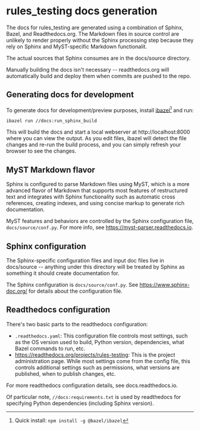 # rules_testing docs generation

The docs for rules_testing are generated using a combination of Sphinx, Bazel,
and Readthedocs.org. The Markdown files in source control are unlikely to render
properly without the Sphinx processing step because they rely on Sphinx and
MyST-specific Markdown functionalit.

The actual sources that Sphinx consumes are in the docs/source directory.

Manually building the docs isn't necessary -- readthedocs.org will
automatically build and deploy them when commits are pushed to the repo.

## Generating docs for development

To generate docs for development/preview purposes, install
[ibazel](https://github.com/bazelbuild/bazel-watcher)[^ibazel] and run:

```
ibazel run //docs:run_sphinx_build
```

This will build the docs and start a local webserver at http://localhost:8000
where you can view the output. As you edit files, ibazel will detect the file
changes and re-run the build process, and you can simply refresh your browser to
see the changes.

## MyST Markdown flavor

Sphinx is configured to parse Markdown files using MyST, which is a more
advanced flavor of Markdown that supports most features of restructured text and
integrates with Sphinx functionality such as automatic cross references,
creating indexes, and using concise markup to generate rich documentation.

MyST features and behaviors are controlled by the Sphinx configuration file,
`docs/source/conf.py`. For more info, see https://myst-parser.readthedocs.io.

## Sphinx configuration

The Sphinx-specific configuration files and input doc files live in
docs/source -- anything under this directory will be treated by Sphinx as
something it should create documentation for.

The Sphinx configuration is `docs/source/conf.py`. See
https://www.sphinx-doc.org/ for details about the configuration file.

## Readthedocs configuration

There's two basic parts to the readthedocs configuration:

*   `.readthedocs.yaml`: This configuration file controls most settings, such as
    the OS version used to build, Python version, dependencies, what Bazel
    commands to run, etc.
*   https://readthedocs.org/projects/rules-testing: This is the project
    administration page. While most settings come from the config file, this
    controls additional settings such as permissions, what versions are
    published, when to publish changes, etc.

For more readthedocs configuration details, see docs.readthedocs.io.

Of particular note, `//docs:requirements.txt` is used by readthedocs for
specifying Python dependencies (including Sphinx version).

[^ibazel]: Quick install: `npm install -g @bazel/ibazel`
